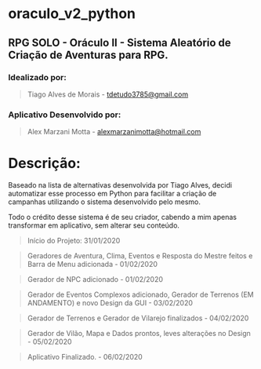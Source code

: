 # oraculo_v2_python
## RPG SOLO - Oráculo II - Sistema Aleatório de Criação de Aventuras para RPG.
### Idealizado por:
> Tiago Alves de Morais - tdetudo3785@gmail.com
### Aplicativo Desenvolvido por:
> Alex Marzani Motta - alexmarzanimotta@hotmail.com

# Descrição:

Baseado na lista de alternativas desenvolvida por Tiago Alves, decidi automatizar esse processo
em Python para facilitar a criação de campanhas utilizando o sistema desenvolvido pelo mesmo.

Todo o crédito desse sistema é de seu criador, cabendo a mim apenas transformar em aplicativo, sem alterar
seu conteúdo.

> Início do Projeto: 31/01/2020

> Geradores de Aventura, Clima, Eventos e Resposta do Mestre feitos e Barra de Menu adicionada - 01/02/2020

> Gerador de NPC adicionado - 01/02/2020

> Gerador de Eventos Complexos adicionado, Gerador de Terrenos (EM ANDAMENTO) e novo Design da GUI - 03/02/2020

> Gerador de Terrenos e Gerador de Vilarejo finalizados - 04/02/2020

> Gerador de Vilão, Mapa e Dados prontos, leves alterações no Design - 05/02/2020

> Aplicativo Finalizado. - 06/02/2020